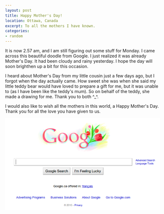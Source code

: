 ```yaml
---
layout: post
title: Happy Mother's Day!
location: Ottawa, Canada
excerpt: To all the mothers I have known.
categories:
- random
---
```


It is now 2.57 am, and I am still figuring out some stuff for Monday. I came across this beautiful doodle from Google. I just realized it was already Mother's Day. It had been cloudy and rainy yesterday. I hope the day will soon brighthen up a bit for this occasion.

I heard about Mother's Day from my little cousin just a few days ago, but I forgot when the day actually came. How sweet she was when she said my little teddy bear would have loved to prepare a gift for me, but it was unable to (as I have been like the teddy's mum). So on behalf of the teddy, she made a drawing for me. Thank you to both ^_^.

I would also like to wish all the mothers in this world, a Happy Mother's Day. Thank you for all the love you have given to us.

<div class="image_and_caption">
  <p><img src="/images/mothers-day.png" alt="mother's day" title="Happy Mother's Day"/></p>
</div>
